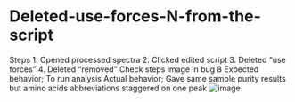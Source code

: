 # Deleted-use-forces-N-from-the-script
Steps	1.	Opened processed spectra 
2.	Clicked edited script
3.	Deleted “use forces” 
4.	Deleted “removed” Check steps image in bug 8
Expected behavior; 	To run analysis
Actual behavior; 	Gave same sample purity results but amino acids abbreviations staggered on one peak 
![image](https://github.com/oalomainy/Deleted-use-forces-N-from-the-script/assets/161784957/a0b00cef-72e7-4791-bac0-f7f51cef9f8c)
